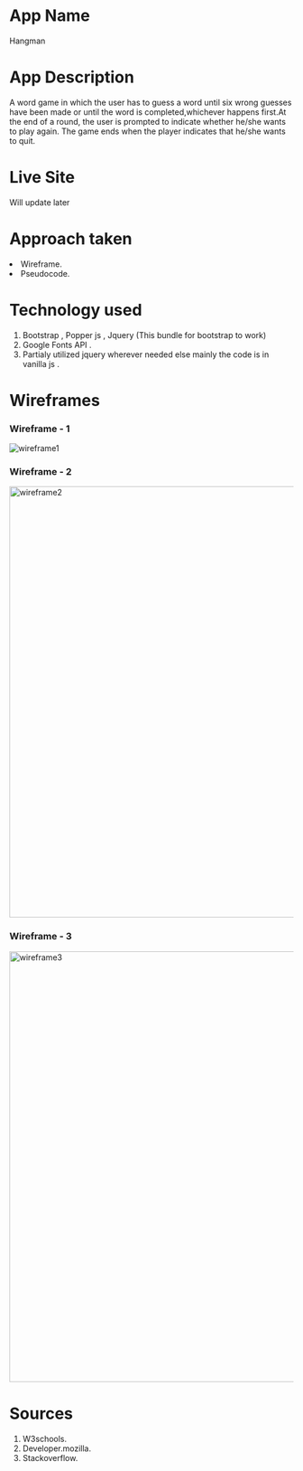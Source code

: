 # App Name 
Hangman

# App Description 
A word game in which the user has to guess a word until six wrong guesses have been made or until the word is completed,whichever happens first.At the end of a round, the user is prompted to indicate whether he/she wants to play again. The game ends when the player indicates that he/she wants to quit.

# Live Site 
Will update later

# Approach taken 

<li>Wireframe.</li>
<li>Pseudocode.</li>

# Technology used

<ol>
  <li>Bootstrap , Popper js , Jquery (This bundle for bootstrap to work)</li>
  <li>Google Fonts API .</li>
  <li>Partialy utilized jquery wherever needed else mainly the code is in vanilla js .</li>
</ol>

# Wireframes

<h3>Wireframe - 1</h3>

![wireframe1](https://user-images.githubusercontent.com/31391274/194023659-50464baf-8a5a-4a52-b4ac-760c8f0b80d9.png)


<h3>Wireframe - 2</h3>

<img width="763" alt="wireframe2" src="https://user-images.githubusercontent.com/31391274/194024924-04075684-525d-40e2-be25-01c0c8978ab0.png">

<h3>Wireframe - 3</h3>

<img width="762" alt="wireframe3" src="https://user-images.githubusercontent.com/31391274/194024964-a97dc8d7-3c58-4fc0-b9a6-efb70df19642.png">

# Sources

<ol>
  <li>W3schools.</li>
  <li>Developer.mozilla.</li>
  <li>Stackoverflow.</li>
</ol>